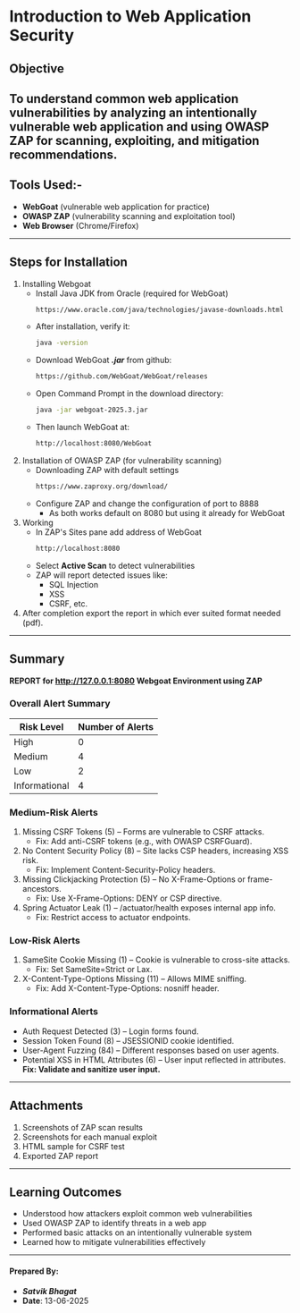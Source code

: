 # Introduction to Web Application Security
## Objective
To understand common web application vulnerabilities by analyzing an intentionally vulnerable web application and using OWASP ZAP for scanning, exploiting, and mitigation recommendations.
---
## Tools Used:-
- **WebGoat** (vulnerable web application for practice)
- **OWASP ZAP** (vulnerability scanning and exploitation tool)
- **Web Browser** (Chrome/Firefox)
---
## Steps for Installation
1. Installing Webgoat
   - Install Java JDK from Oracle (required for WebGoat)
     ```bash
     https://www.oracle.com/java/technologies/javase-downloads.html
     ```
   - After installation, verify it:
     ```bash
     java -version
     ```
   - Download WebGoat _**.jar**_ from github:
     ```bash
     https://github.com/WebGoat/WebGoat/releases
     ```
   - Open Command Prompt in the download directory:
     ```bash
     java -jar webgoat-2025.3.jar
     ```
   - Then launch WebGoat at:
     ```bash
     http://localhost:8080/WebGoat
     ```
2. Installation of OWASP ZAP (for vulnerability scanning)
   - Downloading ZAP with default settings
     ```bash
     https://www.zaproxy.org/download/
     ```
   - Configure ZAP and change the configuration of port to 8888
     - As both works default on 8080 but using it already for WebGoat
3. Working
   - In ZAP's Sites pane add address of WebGoat
     ```bash
     http://localhost:8080
     ```
   - Select **Active Scan** to detect vulnerabilities
   - ZAP will report detected issues like:
     - SQL Injection
     - XSS
     - CSRF, etc.
4. After completion export the report in which ever suited format needed (pdf).
---
## Summary
**REPORT for http://127.0.0.1:8080 Webgoat Environment using ZAP**
### Overall Alert Summary
| Risk Level     | Number of Alerts |
|----------------|------------------|
| High           | 0                |
| Medium         | 4                |
| Low            | 2                |
| Informational  | 4                |

### Medium-Risk Alerts
1. Missing CSRF Tokens (5) – Forms are vulnerable to CSRF attacks.
   - Fix: Add anti-CSRF tokens (e.g., with OWASP CSRFGuard).
2. No Content Security Policy (8) – Site lacks CSP headers, increasing XSS risk.
   - Fix: Implement Content-Security-Policy headers.
3. Missing Clickjacking Protection (5) – No X-Frame-Options or frame-ancestors.
   - Fix: Use X-Frame-Options: DENY or CSP directive.
4. Spring Actuator Leak (1) – /actuator/health exposes internal app info.
   - Fix: Restrict access to actuator endpoints.
### Low-Risk Alerts
1. SameSite Cookie Missing (1) – Cookie is vulnerable to cross-site attacks.
   - Fix: Set SameSite=Strict or Lax.
2. X-Content-Type-Options Missing (11) – Allows MIME sniffing.
   - Fix: Add X-Content-Type-Options: nosniff header.
### Informational Alerts
- Auth Request Detected (3) – Login forms found.
- Session Token Found (8) – JSESSIONID cookie identified.
- User-Agent Fuzzing (84) – Different responses based on user agents.
- Potential XSS in HTML Attributes (6) – User input reflected in attributes.
**Fix: Validate and sanitize user input.**
---
## Attachments
1. Screenshots of ZAP scan results
2. Screenshots for each manual exploit
3. HTML sample for CSRF test
4. Exported ZAP report
---
## Learning Outcomes
- Understood how attackers exploit common web vulnerabilities
- Used OWASP ZAP to identify threats in a web app
- Performed basic attacks on an intentionally vulnerable system
- Learned how to mitigate vulnerabilities effectively
---
#### Prepared By:
- **_Satvik Bhagat_**
- **Date**: 13-06-2025
